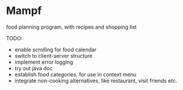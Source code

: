 # Mampf
food planning program, with recipes and shopping list

TODO:
  + enable scrolling for food calendar
  + switch to client-server structure
  + implement error logging
  + try out java doc
  + establish food categories, for use in context menu
  + integrate non-cooking alternatives, like restaurant, visit friends etc.
